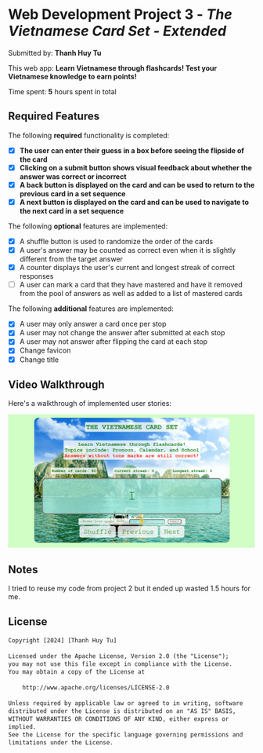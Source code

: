 # Web Development Project 3 - *The Vietnamese Card Set - Extended*

Submitted by: **Thanh Huy Tu**

This web app: **Learn Vietnamese through flashcards! Test your Vietnamese knowledge to earn points!**

Time spent: **5** hours spent in total

## Required Features

The following **required** functionality is completed:

- [x] **The user can enter their guess in a box before seeing the flipside of the card**
- [x] **Clicking on a submit button shows visual feedback about whether the answer was correct or incorrect**
- [x] **A back button is displayed on the card and can be used to return to the previous card in a set sequence**
- [x] **A next button is displayed on the card and can be used to navigate to the next card in a set sequence**

The following **optional** features are implemented:

- [x] A shuffle button is used to randomize the order of the cards
- [x] A user's answer may be counted as correct even when it is slightly different from the target answer
- [x] A counter displays the user's current and longest streak of correct responses
- [ ] A user can mark a card that they have mastered and have it removed from the pool of answers as well as added to a list of mastered cards

The following **additional** features are implemented:

- [x] A user may only answer a card once per stop
- [x] A user may not change the answer after submitted at each stop
- [x] A user may not answer after flipping the card at each stop
- [x] Change favicon
- [x] Change title

## Video Walkthrough

Here's a walkthrough of implemented user stories:

![](https://github.com/TuThanhHuy2124/project3/blob/main/public/project3.gif)

## Notes

I tried to reuse my code from project 2 but it ended up wasted 1.5 hours for me.

## License

    Copyright [2024] [Thanh Huy Tu]

    Licensed under the Apache License, Version 2.0 (the "License");
    you may not use this file except in compliance with the License.
    You may obtain a copy of the License at

        http://www.apache.org/licenses/LICENSE-2.0

    Unless required by applicable law or agreed to in writing, software
    distributed under the License is distributed on an "AS IS" BASIS,
    WITHOUT WARRANTIES OR CONDITIONS OF ANY KIND, either express or implied.
    See the License for the specific language governing permissions and
    limitations under the License.